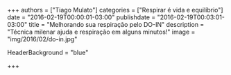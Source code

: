 +++
authors = ["Tiago Mulato"]
categories = ["Respirar é vida e equilíbrio"]
date = "2016-02-19T00:00:01-03:00"
publishdate = "2016-02-19T00:03:01-03:00"
title = "Melhorando sua respiração pelo DO-IN"
description = "Técnica milenar ajuda e respiração em alguns minutos!"
image = "img/2016/02/do-in.jpg"

HeaderBackground = "blue"


+++
